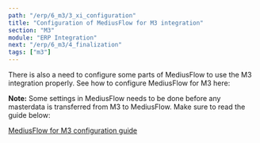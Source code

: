 ```yaml
---
path: "/erp/6_m3/3_xi_configuration"
title: "Configuration of MediusFlow for M3 integration"
section: "M3"
module: "ERP Integration"
next: "/erp/6_m3/4_finalization"
tags: ["m3"]
---
```


There is also a need to configure some parts of MediusFlow to use the M3 integration properly. See how to configure MediusFlow for M3 here: 

**Note:** Some settings in MediusFlow needs to be done before any masterdata is transferred from M3 to MediusFlow. Make sure to read the guide below:

[MediusFlow for M3 configuration guide](https://medius.atlassian.net/wiki/spaces/MFP/pages/85492709/2.+M3+Configuration+Guide)
